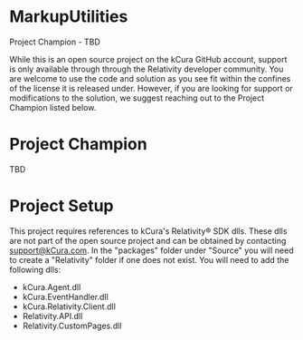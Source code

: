 # MarkupUtilities
Project Champion - TBD

While this is an open source project on the kCura GitHub account, support is only available through through the Relativity developer community. You are welcome to use the code and solution as you see fit within the confines of the license it is released under. However, if you are looking for support or modifications to the solution, we suggest reaching out to the Project Champion listed below.

# Project Champion 
TBD

# Project Setup
This project requires references to kCura's Relativity® SDK dlls.  These dlls are not part of the open source project and can be obtained by contacting support@kCura.com.  In the "packages" folder under "Source" you will need to create a "Relativity" folder if one does not exist.  You will need to add the following dlls:

- kCura.Agent.dll
- kCura.EventHandler.dll
- kCura.Relativity.Client.dll
- Relativity.API.dll
- Relativity.CustomPages.dll
